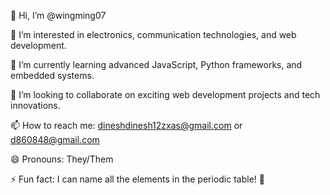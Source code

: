 
👋 Hi, I’m @wingming07

👀 I’m interested in electronics, communication technologies, and web development.

🌱 I’m currently learning advanced JavaScript, Python frameworks, and embedded systems.

💞️ I’m looking to collaborate on exciting web development projects and tech innovations.

📫 How to reach me: dineshdinesh12zxas@gmail.com or d860848@gmail.com

😄 Pronouns: They/Them

⚡ Fun fact: I can name all the elements in the periodic table! 🧪
<!---
wingming07/wingming07 is a ✨ special ✨ repository because its `README.md` (this file) appears on your GitHub profile.
You can click the Preview link to take a look at your changes.
--->
